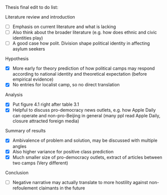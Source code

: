 Thesis final edit to do list:

Literature review and introduction
- [ ] 	Emphasis on current literature and what is lacking
- [ ] 	Also think about the broader literature (e.g. how does ethnic and civic identities play)
- [ ] 	A good case how polit. Division shape political identity in affecting asylum seekers

Hypothesis
- [x] 	More early for theory prediction of how political camps may respond according to national identity and theoretical expectation (before empirical evidence)
- [x] 	No entries for localist camp, so no direct translation

Analysis
- [x] 	Put figure 4.1 right after table 3.1
- [x] 	Helpful to discuss pro-democracy news outlets, e.g. how Apple Daily can operate and non-pro-Beijing in general (many ppl read Apple Daily, closure attracted foreign media)

Summary of results 
- [x] 	Ambivalence of problem and solution, may be discussed with multiple angles 
- [x] 	Also higher variance for positive class prediction
- [x] 	Much smaller size of pro-democracy outlets, extract of articles between two camps (Very different)

Conclusion
- [ ] Negative narrative may actually translate to more hostility against non-refoulement claimants in the future

